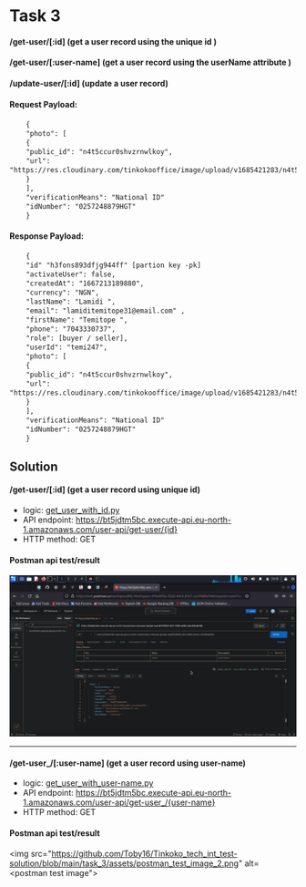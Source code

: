# Task 3
#### /get-user/[:id] (get a user record using the unique id )

#### /get-user/[:user-name] (get a user record using the userName attribute )

#### /update-user/[:id] (update a user record)
#### Request Payload:
```
    {
    "photo": [
    {
    "public_id": "n4t5ccur0shvzrnwlkoy",
    "url": "https://res.cloudinary.com/tinkokooffice/image/upload/v1685421283/n4t5ccur0shvzrnwlkoy.jpg"
    }
    ],
    "verificationMeans": "National ID"
    "idNumber": "0257248879HGT"
    }
```
#### Response Payload:
```
    {
    "id" "h3fons893dfjg944ff" [partion key -pk]
    "activateUser": false,
    "createdAt": "1667213189880",
    "currency": "NGN",
    "lastName": "Lamidi ",
    "email": "lamiditemitope31@email.com" ,
    "firstName": "Temitope ",
    "phone": "7043330737",
    "role": [buyer / seller],
    "userId": "temi247",
    "photo": [
    {
    "public_id": "n4t5ccur0shvzrnwlkoy",
    "url": "https://res.cloudinary.com/tinkokooffice/image/upload/v1685421283/n4t5ccur0shvzrnwlkoy.jpg"
    }
    ],
    "verificationMeans": "National ID"
    "idNumber": "0257248879HGT"
    }
```

## Solution
#### /get-user/[:id] (get a user record using unique id)
* logic: <a href="https://github.com/Toby16/Tinkoko_tech_int_test-solution/blob/main/task_3/get_user_with_id.py">get_user_with_id.py</a>
* API endpoint: https://bt5jdtm5bc.execute-api.eu-north-1.amazonaws.com/user-api/get-user/{id}
* HTTP method: GET

#### Postman api test/result
<img src="https://github.com/Toby16/Tinkoko_tech_int_test-solution/blob/main/task_3/assets/postman_test_image_1.png" alt="postman test image">
<hr>

#### /get-user_/[:user-name] (get a user record using user-name)
* logic: <a href="https://github.com/Toby16/Tinkoko_tech_int_test-solution/blob/main/task_3/get_user_with_user-name.py">get_user_with_user-name.py</a>
* API endpoint: https://bt5jdtm5bc.execute-api.eu-north-1.amazonaws.com/user-api/get-user_/{user-name}
* HTTP method: GET

#### Postman api test/result
<img src="https://github.com/Toby16/Tinkoko_tech_int_test-solution/blob/main/task_3/assets/postman_test_image_2.png" alt=<postman test image">
